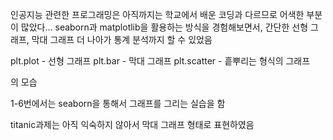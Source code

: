 인공지능 관련한 프로그래밍은 아직까지는 학교에서 배운 코딩과 다르므로 어색한 부분이 많았다...
seaborn과 matplotlib을 활용하는 방식을 경험해보면서, 간단한 선형 그래프, 막대 그래프
더 나아가 통계 분석까지 할 수 있었음

plt.plot - 선형 그래프
plt.bar - 막대 그래프
plt.scatter - 흩뿌리는 형식의 그래프

의 모습

1-6번에서는 seaborn을 통해서 그래프를 그리는 실습을 함


titanic과제는 아직 익숙하지 않아서 막대 그래프 형태로 표현하였음